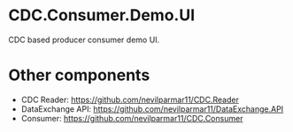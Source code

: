# CDC.Consumer.Demo.UI
CDC based producer consumer demo UI.

# Other components
- CDC Reader: https://github.com/nevilparmar11/CDC.Reader
- DataExchange API: https://github.com/nevilparmar11/DataExchange.API
- Consumer: https://github.com/nevilparmar11/CDC.Consumer
